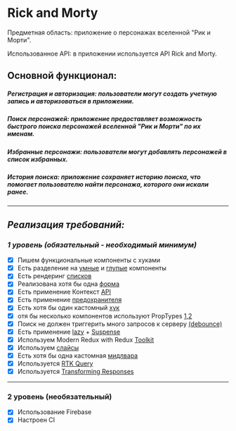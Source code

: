 # Rick and Morty

Предметная область: приложение о персонажах вселенной "Рик и Морти".

Использованное API: в приложении используется API Rick and Morty.

## Основной функционал:

##### Регистрация и авторизация: пользователи могут создать учетную запись и авторизоваться в приложении.

##### Поиск персонажей: приложение предоставляет возможность быстрого поиска персонажей вселенной "Рик и Морти" по их именам.

##### Избранные персонажи: пользователи могут добавлять персонажей в список избранных.

##### История поиска: приложение сохраняет историю поиска, что помогает пользователю найти персонажа, которого они искали ранее.

---

## _Реализация требований:_

### _1 уровень (обязательный - необходимый минимум)_

-   [x] Пишем функциональные компоненты c хуками
-   [x] Есть разделение на [умные](practicReact/src/components/pages/MainPage/MainPage.js) и [глупые](practicReact/src/components/CharsList/CharsList.js) компоненты
-   [x] Есть рендеринг [списков](practicReact/src/components/CharsList/CharsList.js)
-   [x] Реализована хотя бы одна [форма](practicReact/src/components/Form/Form.js)
-   [x] Есть применение Контекст [API](practicReact/src/components/context/context.js)
-   [x] Есть применение [предохранителя](practicReact/src/components/ErrorBoundary/ErrorBoundary.js)
-   [x] Есть хотя бы один кастомный [хук](practicReact/src/components/hooks/http.hook.js)
-   [x] отя бы несколько компонентов используют PropTypes [1](practicReact/src/components/CharsList/CharsList.js),[2](/blob/main/src/components/Form/Form.js)
-   [x] Поиск не должен триггерить много запросов к серверу [(debounce)](practicReact/src/components/SearchItem/SearchItem.js)
-   [x] Есть применение [lazy](practicReact/src/components/app/AnimatedRoutes.js) + [Suspense](/blob/main/src/components/app/App.js)
-   [x] Используем Modern Redux with Redux [Toolkit](practicReact/src/components/store/index.js)
-   [x] Используем [слайсы](practicReact/src/components/pages/MainPage/MainPage.Slice.js)
-   [x] Есть хотя бы одна кастомная [мидлвара](practicReact/src/components/store/middleWare/middleWare.js)
-   [x] Используется [RTK Query](practicReact/src/apiFirebase/apiFireBase.Slice.js)
-   [x] Используется [Transforming Responses](practicReact/src/apiFirebase/apiFireBase.Slice.js)

---

### 2 уровень (необязательный)

-   [x] Использование Firebase
-   [x] Настроен CI
